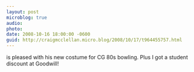 ```yaml
---
layout: post
microblog: true
audio: 
photo: 
date: 2008-10-16 18:00:00 -0600
guid: http://craigmcclellan.micro.blog/2008/10/17/t964455757.html
---
```

is pleased with his new costume for CG 80s bowling. Plus I got a student discount at Goodwill!
